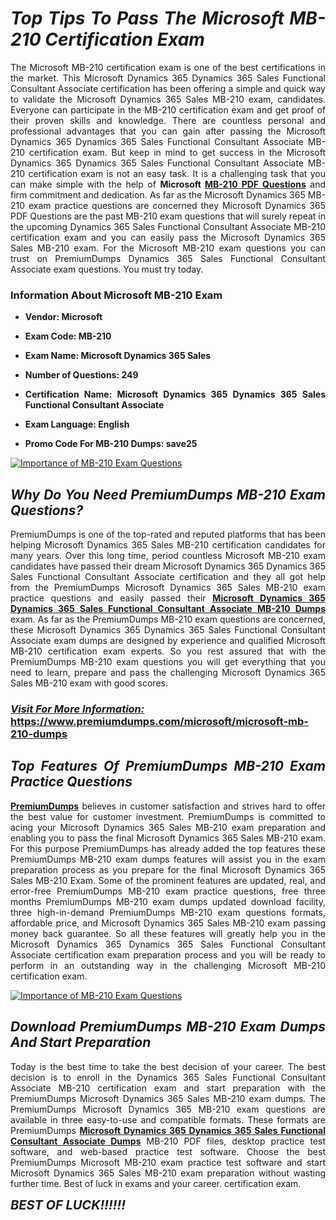 <h1 style="text-align: justify;"><strong><em>Top Tips To Pass The Microsoft MB-210 Certification Exam</em></strong></h1>

<p style="text-align: justify;">The Microsoft MB-210 certification exam is one of the best certifications in the market. This Microsoft Dynamics 365 Dynamics 365 Sales Functional Consultant Associate certification has been offering a simple and quick way to validate the Microsoft Dynamics 365 Sales MB-210 exam, candidates. Everyone can participate in the MB-210 certification exam and get proof of their proven skills and knowledge. There are countless personal and professional advantages that you can gain after passing the Microsoft Dynamics 365 Dynamics 365 Sales Functional Consultant Associate MB-210 certification exam. But keep in mind to get success in the Microsoft Dynamics 365 Dynamics 365 Sales Functional Consultant Associate MB-210 certification exam is not an easy task. It is a challenging task that you can make simple with the help of <strong>Microsoft <a href="https://www.premiumdumps.com/microsoft/microsoft-mb-210-dumps">MB-210 PDF Questions</a></strong> and firm commitment and dedication. As far as the Microsoft Dynamics 365 MB-210 exam practice questions are concerned they Microsoft Dynamics 365 PDF Questions are the past MB-210 exam questions that will surely repeat in the upcoming Dynamics 365 Sales Functional Consultant Associate MB-210 certification exam and you can easily pass the Microsoft Dynamics 365 Sales MB-210 exam. For the Microsoft MB-210 exam questions you can trust on PremiumDumps Dynamics 365 Sales Functional Consultant Associate exam questions. You must try today.</p>

<h3 style="text-align: justify;"><strong>Information About Microsoft MB-210 Exam</strong></h3>

<ul>
	<li>
	<p style="text-align: justify;"><b>Vendor: Microsoft</b></p>
	</li>
	<li>
	<p style="text-align: justify;"><b>Exam Code: MB-210</b></p>
	</li>
	<li>
	<p style="text-align: justify;"><b>Exam Name: Microsoft Dynamics 365 Sales</b></p>
	</li>
	<li>
	<p style="text-align: justify;"><b>Number of Questions: 249</b></p>
	</li>
	<li>
	<p style="text-align: justify;"><b>Certification Name: Microsoft Dynamics 365 Dynamics 365 Sales Functional Consultant Associate</b></p>
	</li>
	<li>
	<p style="text-align: justify;"><b>Exam Language: English</b></p>
	</li>
	<li>
	<p style="text-align: justify;"><b>Promo Code For MB-210 Dumps: save25</b></p>
	</li>
</ul>

<p style="text-align: justify;"><a href="https://www.premiumdumps.com/microsoft/microsoft-mb-210-dumps"><img alt="Importance of MB-210 Exam Questions" src="https://i.imgur.com/VJaqCPg.jpeg" /></a></p>

<h2 style="text-align: justify;"><strong><em>Why Do You Need PremiumDumps MB-210 Exam Questions?</em></strong></h2>

<p style="text-align: justify;">PremiumDumps is one of the top-rated and reputed platforms that has been helping Microsoft Dynamics 365 Sales MB-210 certification candidates for many years. Over this long time, period countless Microsoft MB-210 exam candidates have passed their dream Microsoft Dynamics 365 Dynamics 365 Sales Functional Consultant Associate certification and they all got help from the PremiumDumps Microsoft Dynamics 365 Sales MB-210 exam practice questions and easily passed their <strong><a href="https://www.premiumdumps.com/microsoft/microsoft-mb-210-dumps">Microsoft Dynamics 365 Dynamics 365 Sales Functional Consultant Associate MB-210 Dumps</a></strong> exam. As far as the PremiumDumps MB-210 exam questions are concerned, these Microsoft Dynamics 365 Dynamics 365 Sales Functional Consultant Associate exam dumps are designed by experience and qualified Microsoft MB-210 certification exam experts. So you rest assured that with the PremiumDumps MB-210 exam questions you will get everything that you need to learn, prepare and pass the challenging Microsoft Dynamics 365 Sales MB-210 exam with good scores.</p>

<h3 style="text-align: justify;"><strong><u><i>Visit For More Information:</i></u><br />
<a href="https://www.premiumdumps.com/microsoft/microsoft-mb-210-dumps">https://www.premiumdumps.com/microsoft/microsoft-mb-210-dumps</a></strong></h3>

<h2 style="text-align: justify;"><strong><em>Top Features Of PremiumDumps MB-210 Exam Practice Questions</em></strong></h2>

<p style="text-align: justify;"><a href="https://www.premiumdumps.com/"><strong>PremiumDumps</strong></a> believes in customer satisfaction and strives hard to offer the best value for customer investment. PremiumDumps is committed to acing your Microsoft Dynamics 365 Sales MB-210 exam preparation and enabling you to pass the final Microsoft Dynamics 365 Sales MB-210 exam. For this purpose PremiumDumps has already added the top features these PremiumDumps MB-210 exam dumps features will assist you in the exam preparation process as you prepare for the final Microsoft Dynamics 365 Sales MB-210 Exam. Some of the prominent features are updated, real, and error-free PremiumDumps MB-210 exam practice questions, free three months PremiumDumps MB-210 exam dumps updated download facility, three high-in-demand PremiumDumps MB-210 exam questions formats, affordable price, and Microsoft Dynamics 365 Sales MB-210 exam passing money back guarantee. So all these features will greatly help you in the Microsoft Dynamics 365 Dynamics 365 Sales Functional Consultant Associate certification exam preparation process and you will be ready to perform in an outstanding way in the challenging Microsoft MB-210 certification exam.</p>

<p style="text-align: justify;"><a href="https://www.premiumdumps.com/microsoft/microsoft-mb-210-dumps"><img alt="Importance of MB-210 Exam Questions" src="https://i.imgur.com/2KPb8yb.jpeg" /></a></p>

<h2 style="text-align: justify;"><strong><em>Download PremiumDumps MB-210 Exam Dumps And Start Preparation</em></strong></h2>

<p style="text-align: justify;">Today is the best time to take the best decision of your career. The best decision is to enroll in the Dynamics 365 Sales Functional Consultant Associate MB-210 certification exam and start preparation with the PremiumDumps Microsoft Dynamics 365 Sales MB-210 exam dumps. The PremiumDumps Microsoft Dynamics 365 MB-210 exam questions are available in three easy-to-use and compatible formats. These formats are PremiumDumps <strong><a href="https://www.premiumdumps.com/microsoft/microsoft-dynamics-365-dumps">Microsoft Dynamics 365 Dynamics 365 Sales Functional Consultant Associate Dumps</a></strong> MB-210 PDF files, desktop practice test software, and web-based practice test software. Choose the best PremiumDumps Microsoft MB-210 exam practice test software and start Microsoft Dynamics 365 Sales MB-210 exam preparation without wasting further time. Best of luck in exams and your career. certification exam.</p>

<p style="text-align: justify;"><strong><span style="font-size:20px;"><em>BEST OF LUCK!!!!!!</em></span></strong></p>

